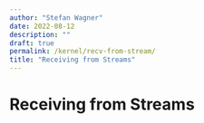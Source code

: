 ```yaml
---
author: "Stefan Wagner"
date: 2022-08-12
description: ""
draft: true
permalink: /kernel/recv-from-stream/
title: "Receiving from Streams"
---
```


# Receiving from Streams
